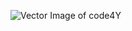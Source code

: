 ![ Vector Image of code4Y ](https://image.freepik.com/free-vector/hacker-operating-laptop-cartoon-icon-illustration-technology-icon-concept-isolated-flat-cartoon-style_138676-2387.jpg)
